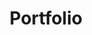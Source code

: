 ---
title: Portfolio
hero:
  heading: Our Portfolio.
  subheading: We Ensure Quality Design.
  image: /images/header/portfolio-folding-img.jpg
content_blocks:
  - _bookshop_name: sections/portfolio
    heading:
      _bookshop_name: generic/heading
      heading: Our Portfolio
    buttons:
      - _bookshop_name: generic/filter-button
        content: branding
        category: category-1
      - _bookshop_name: generic/filter-button
        content: User interface
        category: category-2
      - _bookshop_name: generic/filter-button
        content: print design
        category: category-3
    portfolio_items:
      - _bookshop_name: simple/portfolio-item
        category: category-1
        image: /images/portfolio/portfolio-img1.jpg
        image_alt: Portfolio
        date: '16.03.2015'
        title: Merit wogmonk
        subtitle: Branding
      - _bookshop_name: simple/portfolio-item
        category: category-2
        image: /images/portfolio/portfolio-img2.jpg
        image_alt: Portfolio
        date: '16.03.2015'
        title: Merit wogmonk
        subtitle: Branding
      - _bookshop_name: simple/portfolio-item
        category: category-3
        image: /images/portfolio/portfolio-img3.jpg
        image_alt: Portfolio
        date: '16.03.2015'
        title: Merit wogmonk
        subtitle: Branding
      - _bookshop_name: simple/portfolio-item
        category: category-1
        image: /images/portfolio/portfolio-img4.jpg
        image_alt: Portfolio
        date: '16.03.2015'
        title: Merit wogmonk
        subtitle: Branding
      - _bookshop_name: simple/portfolio-item
        category: category-2
        image: /images/portfolio/portfolio-img5.jpg
        image_alt: Portfolio
        date: '16.03.2015'
        title: Merit wogmonk
        subtitle: Branding
      - _bookshop_name: simple/portfolio-item
        category: category-3
        image: /images/portfolio/portfolio-img6.jpg
        image_alt: Portfolio
        date: '16.03.2015'
        title: Merit wogmonk
        subtitle: Branding        
---